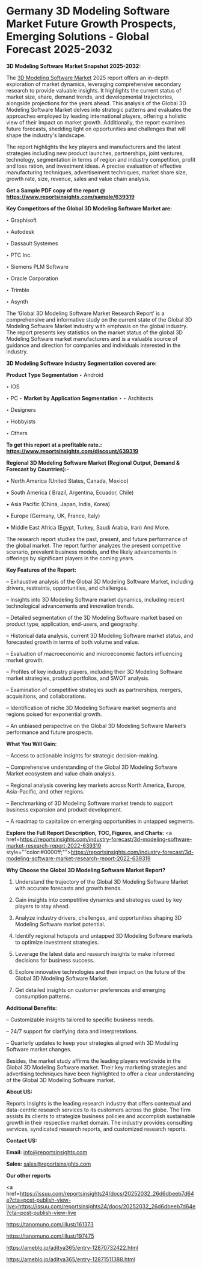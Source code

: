 # Germany 3D Modeling Software Market Future Growth Prospects, Emerging Solutions - Global Forecast 2025-2032

<strong>3D Modeling Software Market Snapshot 2025-2032:</strong>

The <a href=https://www.reportsinsights.com/sample/639319>3D Modeling Software Market</a> 2025 report offers an in-depth exploration of market dynamics, leveraging comprehensive secondary research to provide valuable insights. It highlights the current status of market size, share, demand trends, and developmental trajectories, alongside projections for the years ahead. This analysis of the Global 3D Modeling Software Market delves into strategic patterns and evaluates the approaches employed by leading international players, offering a holistic view of their impact on market growth. Additionally, the report examines future forecasts, shedding light on opportunities and challenges that will shape the industry's landscape.

The report highlights the key players and manufacturers and the latest strategies including new product launches, partnerships, joint ventures, technology, segmentation in terms of region and industry competition, profit and loss ration, and investment ideas. A precise evaluation of effective manufacturing techniques, advertisement techniques, market share size, growth rate, size, revenue, sales and value chain analysis.

<strong>Get a Sample PDF copy of the report @ <a href=https://www.reportsinsights.com/sample/639319 style=color:#0000ff;>https://www.reportsinsights.com/sample/639319</a></strong>

<strong>Key Competitors of the Global 3D Modeling Software Market are:</strong>

‣ Graphisoft

‣ Autodesk

‣ Dassault Systemes

‣ PTC Inc.

‣ Siemens PLM Software

‣ Oracle Corporation

‣ Trimble

‣ Asynth

The ‘Global 3D Modeling Software Market Research Report’ is a comprehensive and informative study on the current state of the Global 3D Modeling Software Market industry with emphasis on the global industry. The report presents key statistics on the market status of the global 3D Modeling Software market manufacturers and is a valuable source of guidance and direction for companies and individuals interested in the industry.

<strong>3D Modeling Software Industry Segmentation covered are:</strong>

<strong>Product Type Segmentation</strong>
‣
Android

‣ IOS

‣ PC
‣ 
<strong>Market by Application Segmentation</strong>
‣
‣  Architects

‣ Designers

‣ Hobbyists

‣ Others

<strong>To get this report at a profitable rate.: <a href=https://www.reportsinsights.com/discount/639319 style=color:#0000ff;>https://www.reportsinsights.com/discount/639319</a></strong>

<strong>Regional 3D Modeling Software Market (Regional Output, Demand &amp; Forecast by Countries):-</strong>

• North America (United States, Canada, Mexico)

• South America ( Brazil, Argentina, Ecuador, Chile)

• Asia Pacific (China, Japan, India, Korea)

• Europe (Germany, UK, France, Italy)

• Middle East Africa (Egypt, Turkey, Saudi Arabia, Iran) And More.

The research report studies the past, present, and future performance of the global market. The report further analyzes the present competitive scenario, prevalent business models, and the likely advancements in offerings by significant players in the coming years.

<strong>Key Features of the Report:</strong>

– Exhaustive analysis of the Global 3D Modeling Software Market, including drivers, restraints, opportunities, and challenges.

– Insights into 3D Modeling Software market dynamics, including recent technological advancements and innovation trends.

– Detailed segmentation of the 3D Modeling Software market based on product type, application, end-users, and geography.

– Historical data analysis, current 3D Modeling Software market status, and forecasted growth in terms of both volume and value.

– Evaluation of macroeconomic and microeconomic factors influencing market growth.

– Profiles of key industry players, including their 3D Modeling Software market strategies, product portfolios, and SWOT analysis.

– Examination of competitive strategies such as partnerships, mergers, acquisitions, and collaborations.

– Identification of niche 3D Modeling Software market segments and regions poised for exponential growth.

– An unbiased perspective on the Global 3D Modeling Software Market’s performance and future prospects.

<strong>What You Will Gain:</strong>

– Access to actionable insights for strategic decision-making.

– Comprehensive understanding of the Global 3D Modeling Software Market ecosystem and value chain analysis.

– Regional analysis covering key markets across North America, Europe, Asia-Pacific, and other regions.

– Benchmarking of 3D Modeling Software market trends to support business expansion and product development.

– A roadmap to capitalize on emerging opportunities in untapped segments.

<strong>Explore the Full Report Description, TOC, Figures, and Charts:</strong>
<a href=https://reportsinsights.com/industry-forecast/3d-modeling-software-market-research-report-2022-639319 style=""color:#0000ff;"">https://reportsinsights.com/industry-forecast/3d-modeling-software-market-research-report-2022-639319</a>

<strong>Why Choose the Global 3D Modeling Software Market Report?</strong>

1. Understand the trajectory of the Global 3D Modeling Software Market with accurate forecasts and growth trends.

2. Gain insights into competitive dynamics and strategies used by key players to stay ahead.

3. Analyze industry drivers, challenges, and opportunities shaping 3D Modeling Software market potential.

4. Identify regional hotspots and untapped 3D Modeling Software markets to optimize investment strategies.

5. Leverage the latest data and research insights to make informed decisions for business success.

6. Explore innovative technologies and their impact on the future of the Global 3D Modeling Software Market.

7. Get detailed insights on customer preferences and emerging consumption patterns.

<strong>Additional Benefits:</strong>

– Customizable insights tailored to specific business needs.

– 24/7 support for clarifying data and interpretations.

– Quarterly updates to keep your strategies aligned with 3D Modeling Software market changes.

Besides, the market study affirms the leading players worldwide in the Global 3D Modeling Software market. Their key marketing strategies and advertising techniques have been highlighted to offer a clear understanding of the Global 3D Modeling Software market.

<strong><strong>About US</strong>:</strong>

Reports Insights is the leading research industry that offers contextual and data-centric research services to its customers across the globe. The firm assists its clients to strategize business policies and accomplish sustainable growth in their respective market domain. The industry provides consulting services, syndicated research reports, and customized research reports.

<strong>Contact US:</strong>

<p class=><b>Email:</b> <a href=mailto:info@reportsinsights.com>info@reportsinsights.com</a></p>
<p class=><b>Sales:</b> <a href=mailto:sales@reportsinsights.com>sales@reportsinsights.com</a></p>

<strong>Our other reports</strong>

<a href=https://issuu.com/reportsinsights24/docs/20252032_26d6dbeeb7d64e?cta=post-publish-view-live>https://issuu.com/reportsinsights24/docs/20252032_26d6dbeeb7d64e?cta=post-publish-view-live</a>

<a href=https://tanomuno.com/illust/161373>https://tanomuno.com/illust/161373</a>

<a href=https://tanomuno.com/illust/197475>https://tanomuno.com/illust/197475</a>

<a href=https://ameblo.jp/aditya365/entry-12870732422.html>https://ameblo.jp/aditya365/entry-12870732422.html</a>

<a href=https://ameblo.jp/aditya365/entry-12871511388.html>https://ameblo.jp/aditya365/entry-12871511388.html</a>
